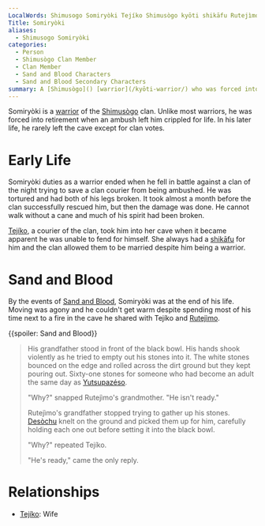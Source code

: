 ```yaml
---
LocalWords: Shimusogo Somiryòki Tejíko Shimusògo kyōti shikāfu Rutejìmo Yutsupazéso Rutejìmo's Desòchu
Title: Somiryòki
aliases:
  - Shimusogo Somiryòki
categories:
  - Person
  - Shimusògo Clan Member
  - Clan Member
  - Sand and Blood Characters
  - Sand and Blood Secondary Characters
summary: A [Shimusògo]() [warrior](/kyōti-warrior/) who was forced into retirement after he was ambushed.
---
```


Somiryòki is a [warrior](/kyōti-warrior/) of the [Shimusògo]() clan. Unlike most warriors, he was forced into retirement when an ambush left him crippled for life. In his later life, he rarely left the cave except for clan votes.

# Early Life

Somiryòki duties as a warrior ended when he fell in battle against a clan of the night trying to save a clan courier from being ambushed. He was tortured and had both of his legs broken. It took almost a month before the clan successfully rescued him, but then the damage was done. He cannot walk without a cane and much of his spirit had been broken.

[Tejíko](), a courier of the clan, took him into her cave when it became apparent he was unable to fend for himself. She always had a [shikāfu]() for him and the clan allowed them to be married despite him being a warrior.

# Sand and Blood

By the events of [Sand and Blood](), Somiryòki was at the end of his life. Moving was agony and he couldn't get warm despite spending most of his time next to a fire in the cave he shared with Tejíko and [Rutejìmo]().

{{spoiler: Sand and Blood}}

> His grandfather stood in front of the black bowl. His hands shook violently as he tried to empty out his stones into it. The white stones bounced on the edge and rolled across the dirt ground but they kept pouring out. Sixty-one stones for someone who had become an adult the same day as [Yutsupazéso]().
>
> "Why?" snapped Rutejìmo's grandmother. "He isn't ready."
> 
> Rutejìmo's grandfather stopped trying to gather up his stones. [Desòchu]() knelt on the ground and picked them up for him, carefully holding each one out before setting it into the black bowl.
>
> "Why?" repeated Tejíko.
> 
> "He's ready," came the only reply.

# Relationships

* [Tejíko](): Wife
